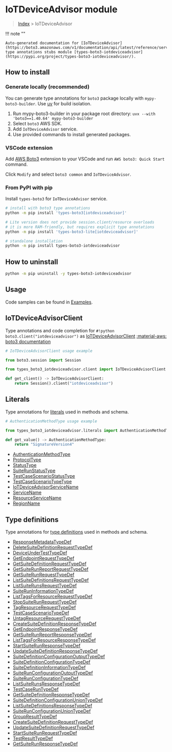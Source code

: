 #  IoTDeviceAdvisor module

> [Index](../README.md) > IoTDeviceAdvisor

!!! note ""

    Auto-generated documentation for [IoTDeviceAdvisor](https://boto3.amazonaws.com/v1/documentation/api/latest/reference/services/iotdeviceadvisor.html#iotdeviceadvisor)
    type annotations stubs module [types-boto3-iotdeviceadvisor](https://pypi.org/project/types-boto3-iotdeviceadvisor/).

## How to install

### Generate locally (recommended)

You can generate type annotations for `boto3` package locally with `mypy-boto3-builder`.
Use [uv](https://docs.astral.sh/uv/getting-started/installation/) for build isolation.

1. Run mypy-boto3-builder in your package root directory: `uvx --with 'boto3==1.40.64' mypy-boto3-builder`
1. Select `boto3` AWS SDK.
1. Add `IoTDeviceAdvisor` service.
1. Use provided commands to install generated packages.


### VSCode extension

Add [AWS Boto3](https://marketplace.visualstudio.com/items?itemName=Boto3typed.boto3-ide)
extension to your VSCode and run `AWS boto3: Quick Start` command.

Click `Modify` and select `boto3 common` and `IoTDeviceAdvisor`.


### From PyPI with pip

Install `types-boto3` for `IoTDeviceAdvisor` service.

```bash
# install with boto3 type annotations
python -m pip install 'types-boto3[iotdeviceadvisor]'

# Lite version does not provide session.client/resource overloads
# it is more RAM-friendly, but requires explicit type annotations
python -m pip install 'types-boto3-lite[iotdeviceadvisor]'

# standalone installation
python -m pip install types-boto3-iotdeviceadvisor
```



## How to uninstall

```bash
python -m pip uninstall -y types-boto3-iotdeviceadvisor
```

## Usage

Code samples can be found in [Examples](./usage.md).

## IoTDeviceAdvisorClient

Type annotations and code completion for  `#!python boto3.client("iotdeviceadvisor")` as [IoTDeviceAdvisorClient](./client.md)
[:material-aws: boto3 documentation](https://boto3.amazonaws.com/v1/documentation/api/latest/reference/services/iotdeviceadvisor.html#IoTDeviceAdvisor.Client)

```python
# IoTDeviceAdvisorClient usage example

from boto3.session import Session

from types_boto3_iotdeviceadvisor.client import IoTDeviceAdvisorClient

def get_client() -> IoTDeviceAdvisorClient:
    return Session().client("iotdeviceadvisor")
```









## Literals

Type annotations for [literals](./literals.md) used in methods and schema.

```python
# AuthenticationMethodType usage example

from types_boto3_iotdeviceadvisor.literals import AuthenticationMethodType

def get_value() -> AuthenticationMethodType:
    return "SignatureVersion4"
```

- [AuthenticationMethodType](./literals.md#authenticationmethodtype)
- [ProtocolType](./literals.md#protocoltype)
- [StatusType](./literals.md#statustype)
- [SuiteRunStatusType](./literals.md#suiterunstatustype)
- [TestCaseScenarioStatusType](./literals.md#testcasescenariostatustype)
- [TestCaseScenarioTypeType](./literals.md#testcasescenariotypetype)
- [IoTDeviceAdvisorServiceName](./literals.md#iotdeviceadvisorservicename)
- [ServiceName](./literals.md#servicename)
- [ResourceServiceName](./literals.md#resourceservicename)
- [RegionName](./literals.md#regionname)




## Type definitions

Type annotations for [type definitions](./type_defs.md) used in methods and schema.

- [ResponseMetadataTypeDef](./type_defs.md#responsemetadatatypedef)
- [DeleteSuiteDefinitionRequestTypeDef](./type_defs.md#deletesuitedefinitionrequesttypedef)
- [DeviceUnderTestTypeDef](./type_defs.md#deviceundertesttypedef)
- [GetEndpointRequestTypeDef](./type_defs.md#getendpointrequesttypedef)
- [GetSuiteDefinitionRequestTypeDef](./type_defs.md#getsuitedefinitionrequesttypedef)
- [GetSuiteRunReportRequestTypeDef](./type_defs.md#getsuiterunreportrequesttypedef)
- [GetSuiteRunRequestTypeDef](./type_defs.md#getsuiterunrequesttypedef)
- [ListSuiteDefinitionsRequestTypeDef](./type_defs.md#listsuitedefinitionsrequesttypedef)
- [ListSuiteRunsRequestTypeDef](./type_defs.md#listsuiterunsrequesttypedef)
- [SuiteRunInformationTypeDef](./type_defs.md#suiteruninformationtypedef)
- [ListTagsForResourceRequestTypeDef](./type_defs.md#listtagsforresourcerequesttypedef)
- [StopSuiteRunRequestTypeDef](./type_defs.md#stopsuiterunrequesttypedef)
- [TagResourceRequestTypeDef](./type_defs.md#tagresourcerequesttypedef)
- [TestCaseScenarioTypeDef](./type_defs.md#testcasescenariotypedef)
- [UntagResourceRequestTypeDef](./type_defs.md#untagresourcerequesttypedef)
- [CreateSuiteDefinitionResponseTypeDef](./type_defs.md#createsuitedefinitionresponsetypedef)
- [GetEndpointResponseTypeDef](./type_defs.md#getendpointresponsetypedef)
- [GetSuiteRunReportResponseTypeDef](./type_defs.md#getsuiterunreportresponsetypedef)
- [ListTagsForResourceResponseTypeDef](./type_defs.md#listtagsforresourceresponsetypedef)
- [StartSuiteRunResponseTypeDef](./type_defs.md#startsuiterunresponsetypedef)
- [UpdateSuiteDefinitionResponseTypeDef](./type_defs.md#updatesuitedefinitionresponsetypedef)
- [SuiteDefinitionConfigurationOutputTypeDef](./type_defs.md#suitedefinitionconfigurationoutputtypedef)
- [SuiteDefinitionConfigurationTypeDef](./type_defs.md#suitedefinitionconfigurationtypedef)
- [SuiteDefinitionInformationTypeDef](./type_defs.md#suitedefinitioninformationtypedef)
- [SuiteRunConfigurationOutputTypeDef](./type_defs.md#suiterunconfigurationoutputtypedef)
- [SuiteRunConfigurationTypeDef](./type_defs.md#suiterunconfigurationtypedef)
- [ListSuiteRunsResponseTypeDef](./type_defs.md#listsuiterunsresponsetypedef)
- [TestCaseRunTypeDef](./type_defs.md#testcaseruntypedef)
- [GetSuiteDefinitionResponseTypeDef](./type_defs.md#getsuitedefinitionresponsetypedef)
- [SuiteDefinitionConfigurationUnionTypeDef](./type_defs.md#suitedefinitionconfigurationuniontypedef)
- [ListSuiteDefinitionsResponseTypeDef](./type_defs.md#listsuitedefinitionsresponsetypedef)
- [SuiteRunConfigurationUnionTypeDef](./type_defs.md#suiterunconfigurationuniontypedef)
- [GroupResultTypeDef](./type_defs.md#groupresulttypedef)
- [CreateSuiteDefinitionRequestTypeDef](./type_defs.md#createsuitedefinitionrequesttypedef)
- [UpdateSuiteDefinitionRequestTypeDef](./type_defs.md#updatesuitedefinitionrequesttypedef)
- [StartSuiteRunRequestTypeDef](./type_defs.md#startsuiterunrequesttypedef)
- [TestResultTypeDef](./type_defs.md#testresulttypedef)
- [GetSuiteRunResponseTypeDef](./type_defs.md#getsuiterunresponsetypedef)

